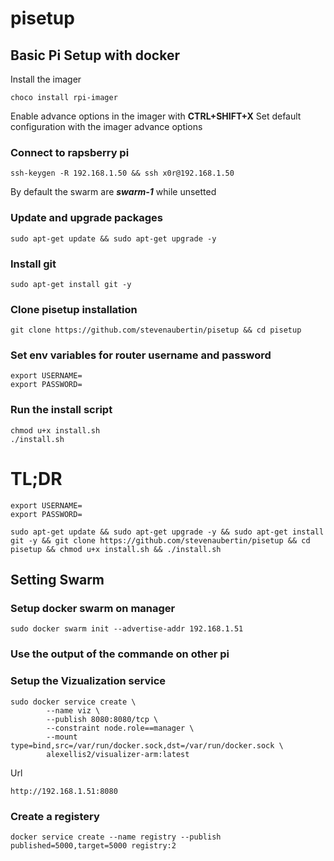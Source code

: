 # pisetup
## Basic Pi Setup with docker

Install the imager
```
choco install rpi-imager
```

Enable advance options in the imager with **CTRL+SHIFT+X**
Set default configuration with the imager advance options

### Connect to rapsberry pi
```
ssh-keygen -R 192.168.1.50 && ssh x0r@192.168.1.50
```
By default the swarm are *__swarm-1__* while unsetted


### Update and upgrade packages
```
sudo apt-get update && sudo apt-get upgrade -y
```

### Install git
```
sudo apt-get install git -y
```

### Clone pisetup installation
```
git clone https://github.com/stevenaubertin/pisetup && cd pisetup
```

### Set env variables for router username and password
``` 
export USERNAME=
export PASSWORD=
```

### Run the install script
```
chmod u+x install.sh
./install.sh
```

# TL;DR
```
export USERNAME=
export PASSWORD=

sudo apt-get update && sudo apt-get upgrade -y && sudo apt-get install git -y && git clone https://github.com/stevenaubertin/pisetup && cd pisetup && chmod u+x install.sh && ./install.sh
```

## Setting Swarm
### Setup docker swarm on manager
```
sudo docker swarm init --advertise-addr 192.168.1.51
```
### Use the output of the commande on other pi

### Setup the Vizualization service
```
sudo docker service create \
        --name viz \
        --publish 8080:8080/tcp \
        --constraint node.role==manager \
        --mount type=bind,src=/var/run/docker.sock,dst=/var/run/docker.sock \
        alexellis2/visualizer-arm:latest
```
Url
```
http://192.168.1.51:8080
```

### Create a registery
```
docker service create --name registry --publish published=5000,target=5000 registry:2
```
